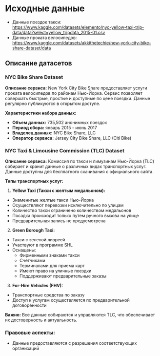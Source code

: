 # Исходные данные
- Данные поездок такси: https://www.kaggle.com/datasets/elemento/nyc-yellow-taxi-trip-data/data?select=yellow_tripdata_2015-01.csv
- Данные проката велосипедов: https://www.kaggle.com/datasets/akkithetechie/new-york-city-bike-share-dataset/data

## Описание датасетов

### NYC Bike Share Dataset

**Описание сервиса:**
New York City Bike Share предоставляет услуги проката велосипедов по районам Нью-Йорка. Сервис позволяет совершать быстрые, простые и доступные по цене поездки. Данные регулярно публикуются в открытом доступе.

**Характеристики набора данных:**
- **Объем данных:** 735,502 анонимных поездок
- **Период сбора:** январь 2015 - июнь 2017
- **Владелец данных:** NYC Bike Share, LLC
- **Оператор сервиса:** Jersey City Bike Share, LLC (Citi Bike)

### NYC Taxi & Limousine Commission (TLC) Dataset

**Описание сервиса:**
Комиссия по такси и лимузинам Нью-Йорка (TLC) собирает и хранит данные о различных видах транспортных услуг. Данные доступны для бесплатного скачивания с официального сайта.

**Типы транспортных услуг:**

1. **Yellow Taxi (Такси с желтым медальоном):**
- Знаменитые желтые такси Нью-Йорка
- Осуществляют перевозки исключительно по улицам
- Количество такси ограничено количеством медальонов
- Посадка происходит только путем ручного вызова на улице
- Предварительная запись не предусмотрена

2. **Green Borough Taxi:**
- Такси с зеленой ливреей
- Участвуют в программе SHL
- Оснащены:
  - Фирменными знаками такси
  - Счетчиками
  - Терминалами для приема карт
  - Имеют право на уличные поездки
  - Поддерживают предварительные заказы

3. **For-Hire Vehicles (FHV):**
- Транспортные средства по заказу
- Доступ к услугам осуществляется по предварительной договоренности

**Важно:** Все данные собираются и управляются TLC, что обеспечивает их достоверность и актуальность.

### Правовые аспекты:
- Данные предоставляются с разрешения соответствующих организаций
